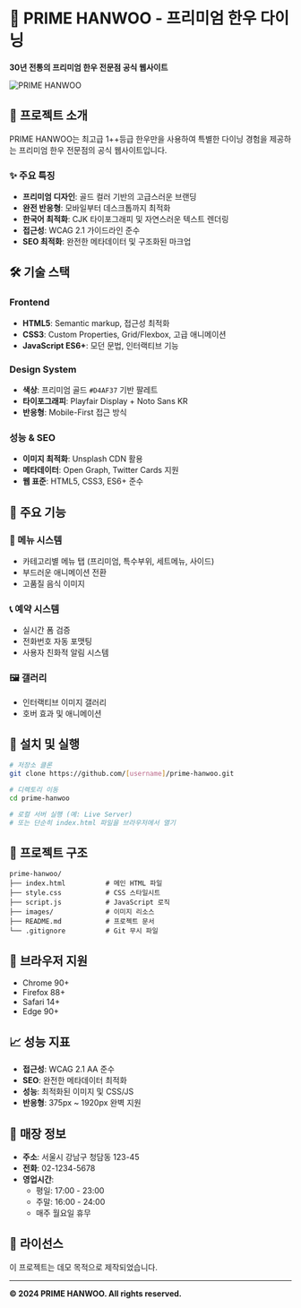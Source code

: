 # 🥩 PRIME HANWOO - 프리미엄 한우 다이닝

**30년 전통의 프리미엄 한우 전문점 공식 웹사이트**

![PRIME HANWOO](https://images.unsplash.com/photo-1529692236671-f1f6cf9683ba?ixlib=rb-4.0.3&auto=format&fit=crop&w=1200&h=400)

## 🌟 프로젝트 소개

PRIME HANWOO는 최고급 1++등급 한우만을 사용하여 특별한 다이닝 경험을 제공하는 프리미엄 한우 전문점의 공식 웹사이트입니다.

### ✨ 주요 특징

- **프리미엄 디자인**: 골드 컬러 기반의 고급스러운 브랜딩
- **완전 반응형**: 모바일부터 데스크톱까지 최적화
- **한국어 최적화**: CJK 타이포그래피 및 자연스러운 텍스트 렌더링
- **접근성**: WCAG 2.1 가이드라인 준수
- **SEO 최적화**: 완전한 메타데이터 및 구조화된 마크업

## 🛠️ 기술 스택

### Frontend
- **HTML5**: Semantic markup, 접근성 최적화
- **CSS3**: Custom Properties, Grid/Flexbox, 고급 애니메이션
- **JavaScript ES6+**: 모던 문법, 인터랙티브 기능

### Design System
- **색상**: 프리미엄 골드 `#D4AF37` 기반 팔레트
- **타이포그래피**: Playfair Display + Noto Sans KR
- **반응형**: Mobile-First 접근 방식

### 성능 & SEO
- **이미지 최적화**: Unsplash CDN 활용
- **메타데이터**: Open Graph, Twitter Cards 지원
- **웹 표준**: HTML5, CSS3, ES6+ 준수

## 📱 주요 기능

### 🍖 메뉴 시스템
- 카테고리별 메뉴 탭 (프리미엄, 특수부위, 세트메뉴, 사이드)
- 부드러운 애니메이션 전환
- 고품질 음식 이미지

### 📞 예약 시스템
- 실시간 폼 검증
- 전화번호 자동 포맷팅
- 사용자 친화적 알림 시스템

### 🖼️ 갤러리
- 인터랙티브 이미지 갤러리
- 호버 효과 및 애니메이션

## 🚀 설치 및 실행

```bash
# 저장소 클론
git clone https://github.com/[username]/prime-hanwoo.git

# 디렉토리 이동
cd prime-hanwoo

# 로컬 서버 실행 (예: Live Server)
# 또는 단순히 index.html 파일을 브라우저에서 열기
```

## 📂 프로젝트 구조

```
prime-hanwoo/
├── index.html          # 메인 HTML 파일
├── style.css           # CSS 스타일시트
├── script.js           # JavaScript 로직
├── images/             # 이미지 리소스
├── README.md           # 프로젝트 문서
└── .gitignore          # Git 무시 파일
```

## 🎯 브라우저 지원

- Chrome 90+
- Firefox 88+
- Safari 14+
- Edge 90+

## 📈 성능 지표

- **접근성**: WCAG 2.1 AA 준수
- **SEO**: 완전한 메타데이터 최적화
- **성능**: 최적화된 이미지 및 CSS/JS
- **반응형**: 375px ~ 1920px 완벽 지원

## 🏪 매장 정보

- **주소**: 서울시 강남구 청담동 123-45
- **전화**: 02-1234-5678
- **영업시간**:
  - 평일: 17:00 - 23:00
  - 주말: 16:00 - 24:00
  - 매주 월요일 휴무

## 📄 라이선스

이 프로젝트는 데모 목적으로 제작되었습니다.

---

**© 2024 PRIME HANWOO. All rights reserved.**